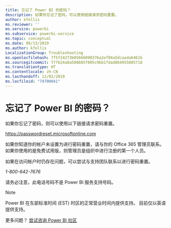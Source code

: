 ```yaml
---
title: 忘记了 Power BI 的密码？
description: 如果你忘记了密码，可以使用链接请求密码重置。
author: kfollis
ms.reviewer: ''
ms.service: powerbi
ms.subservice: powerbi-service
ms.topic: conceptual
ms.date: 09/13/2019
ms.author: kfollis
LocalizationGroup: Troubleshooting
ms.openlocfilehash: 7f5f24273b05666098376a2ef04a5dcaada6461b
ms.sourcegitcommit: f77b24a8a588605f005c9bb1fdad864955885718
ms.translationtype: HT
ms.contentlocale: zh-CN
ms.lasthandoff: 12/02/2019
ms.locfileid: "74700041"
---
```

# <a name="forgot-your-password-for-power-bi"></a>忘记了 Power BI 的密码？

如果你忘记了密码，则可以使用以下链接请求密码重置。

<https://passwordreset.microsoftonline.com>

如果你知道你的帐户未设置为进行密码重置，请与你的 Office 365 管理员联系。如果你使用的是免费试用版，则管理员是组织中进行注册的第一个人员。

如果在访问帐户时仍存在问题，可以尝试与支持团队联系以进行密码重置。

*1-800-642-7676*

请务必注意，此电话号码不是 Power BI 服务支持号码。

> [!NOTE]
> Power BI 在东部标准时间 (EST) 时区的正常营业时间内提供支持。 目前仅以英语提供支持。

更多问题？ [尝试咨询 Power BI 社区](https://community.powerbi.com/)